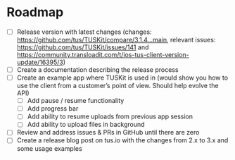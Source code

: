 # Roadmap

- [ ] Release version with latest changes (changes: https://github.com/tus/TUSKit/compare/3.1.4...main, relevant issues: https://github.com/tus/TUSKit/issues/141 and https://community.transloadit.com/t/ios-tus-client-version-update/16395/3)
- [ ] Create a documentation describing the release process
- [ ] Create an example app where TUSKit is used in (would show you how to use the client from a customer’s point of view. Should help evolve the API)
  - [ ] Add pause / resume functionality
  - [ ] Add progress bar
  - [ ] Add ability to resume uploads from previous app session
  - [ ] Add ability to upload files in background
- [ ] Review and address issues & PRs in GitHub until there are zero
- [ ] Create a release blog post on tus.io with the changes from 2.x to 3.x and some usage examples
